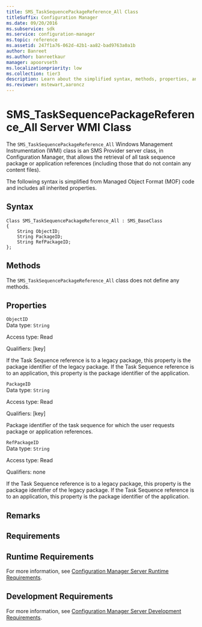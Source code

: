 ```yaml
---
title: SMS_TaskSequencePackageReference_All Class
titleSuffix: Configuration Manager
ms.date: 09/20/2016
ms.subservice: sdk
ms.service: configuration-manager
ms.topic: reference
ms.assetid: 247f1a76-062d-42b1-aa82-bad9763a0a1b
author: Banreet
ms.author: banreetkaur
manager: apoorvseth
ms.localizationpriority: low
ms.collection: tier3
description: Learn about the simplified syntax, methods, properties, and requirements of the SMS_TaskSequencePackageReference_All server class.
ms.reviewer: mstewart,aaroncz 
---
```

# SMS_TaskSequencePackageReference_All Server WMI Class
The `SMS_TaskSequencePackageReference_All` Windows Management Instrumentation (WMI) class is an SMS Provider server class, in Configuration Manager, that allows the retrieval of all task sequence package or application references (including those that do not contain any content files).  

 The following syntax is simplified from Managed Object Format (MOF) code and includes all inherited properties.  

## Syntax  

```  
Class SMS_TaskSequencePackageReference_All : SMS_BaseClass  
{  
    String ObjectID;  
    String PackageID;  
    String RefPackageID;  
};  
```  

## Methods  
 The `SMS_TaskSequencePackageReference_All` class does not define any methods.  

## Properties  
 `ObjectID`  
 Data type: `String`  

 Access type: Read  

 Qualifiers: [key]  

 If the Task Sequence reference is to a legacy package, this property is the package identifier of the legacy package. If the Task Sequence reference is to an application, this property is the package identifier of the application.  

 `PackageID`  
 Data type: `String`  

 Access type: Read  

 Qualifiers: [key]  

 Package identifier of the task sequence for which the user requests package or application references.  

 `RefPackageID`  
 Data type: `String`  

 Access type: Read  

 Qualifiers: none  

 If the Task Sequence reference is to a legacy package, this property is the package identifier of the legacy package. If the Task Sequence reference is to an application, this property is the package identifier of the application.  

## Remarks  

## Requirements  

## Runtime Requirements  
 For more information, see [Configuration Manager Server Runtime Requirements](../../../develop/core/reqs/server-runtime-requirements.md).  

## Development Requirements  
 For more information, see [Configuration Manager Server Development Requirements](../../../develop/core/reqs/server-development-requirements.md).
